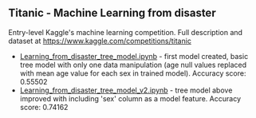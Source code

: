 ## Titanic - Machine Learning from disaster

Entry-level Kaggle's machine learning competition. Full description and dataset at https://www.kaggle.com/competitions/titanic
- [Learning_from_disaster_tree_model.ipynb](https://github.com/okemoto6/Python/blob/main/ML/Titanic/Learning_from_disaster_tree_model.ipynb) - first model created, basic tree model with only one data manipulation (age null values replaced with mean age value for each sex in trained model). Accuracy score: 0.55502
- [Learning_from_disaster_tree_model_v2.ipynb](https://github.com/okemoto6/Python/blob/main/ML/Titanic/Learning_from_disaster_tree_model_v2.ipynb) - tree model above improved with including 'sex' column as a model feature. Accuracy score: 0.74162
